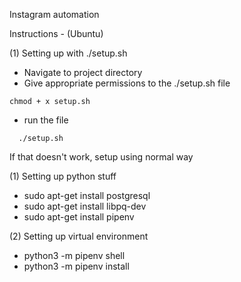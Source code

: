 Instagram automation 


Instructions - (Ubuntu)

(1) Setting up with ./setup.sh 
* Navigate to project directory 
* Give appropriate permissions to the ./setup.sh file 
```shell
chmod + x setup.sh
```
* run the file
```shell 
  ./setup.sh
```

If that doesn't work, setup using normal way

(1) Setting up python stuff
* sudo apt-get install postgresql
* sudo apt-get install libpq-dev
* sudo apt-get install pipenv

(2) Setting up virtual environment
* python3 -m pipenv shell
* python3 -m pipenv install